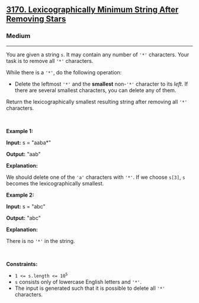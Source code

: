 <h2><a href="https://leetcode.com/problems/lexicographically-minimum-string-after-removing-stars/?envType=daily-question&envId=2025-06-07">3170. Lexicographically Minimum String After Removing Stars</a></h2><h3>Medium</h3><hr><p>You are given a string <code>s</code>. It may contain any number of <code>&#39;*&#39;</code> characters. Your task is to remove all <code>&#39;*&#39;</code> characters.</p>

<p>While there is a <code>&#39;*&#39;</code>, do the following operation:</p>

<ul>
	<li>Delete the leftmost <code>&#39;*&#39;</code> and the <strong>smallest</strong> non-<code>&#39;*&#39;</code> character to its <em>left</em>. If there are several smallest characters, you can delete any of them.</li>
</ul>

<p>Return the <span data-keyword="lexicographically-smaller-string">lexicographically smallest</span> resulting string after removing all <code>&#39;*&#39;</code> characters.</p>

<p>&nbsp;</p>
<p><strong class="example">Example 1:</strong></p>

<div class="example-block">
<p><strong>Input:</strong> <span class="example-io">s = &quot;aaba*&quot;</span></p>

<p><strong>Output:</strong> <span class="example-io">&quot;aab&quot;</span></p>

<p><strong>Explanation:</strong></p>

<p>We should delete one of the <code>&#39;a&#39;</code> characters with <code>&#39;*&#39;</code>. If we choose <code>s[3]</code>, <code>s</code> becomes the lexicographically smallest.</p>
</div>

<p><strong class="example">Example 2:</strong></p>

<div class="example-block">
<p><strong>Input:</strong> <span class="example-io">s = &quot;abc&quot;</span></p>

<p><strong>Output:</strong> <span class="example-io">&quot;abc&quot;</span></p>

<p><strong>Explanation:</strong></p>

<p>There is no <code>&#39;*&#39;</code> in the string.<!-- notionvc: ff07e34f-b1d6-41fb-9f83-5d0ba3c1ecde --></p>
</div>

<p>&nbsp;</p>
<p><strong>Constraints:</strong></p>

<ul>
	<li><code>1 &lt;= s.length &lt;= 10<sup>5</sup></code></li>
	<li><code>s</code> consists only of lowercase English letters and <code>&#39;*&#39;</code>.</li>
	<li>The input is generated such that it is possible to delete all <code>&#39;*&#39;</code> characters.</li>
</ul>
